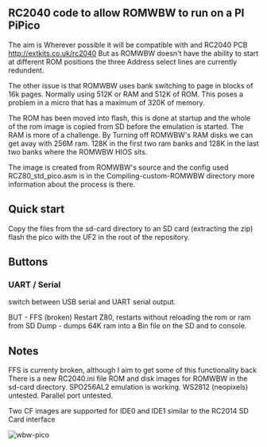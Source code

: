 ## RC2040 code to allow ROMWBW to run on a PI PiPico 
The aim is Wherever possible it will be compatible with and RC2040 PCB http://extkits.co.uk/rc2040
But as ROMWBW doesn't have the ability to start at different ROM positions the three Address select lines are currently redundent.

The other issue is that ROMWBW uses bank switching to page in blocks of 16k pages. Normally using 512K or RAM and 512K of ROM. This poses a problem in a micro that has a maximum of 320K of memory. 

The ROM has been moved into flash, this is done at startup and the whole of the rom image is copied from SD before the emulation is started. 
The RAM is more of a challenge. By Turning off ROMWBW's RAM disks we can get avay with 256M ram. 128K in the first two ram banks and 128K in the last two banks where the ROMWBW HIOS sits.

The image is created from ROMWBW's source and the config used RCZ80_std_pico.asm is in the Compiling-custom-ROMWBW directory
more information about the process is there.

## Quick start
Copy the files from the sd-card directory to an SD card (extracting the zip)
flash the pico with the UF2 in the root of the repository. 


## Buttons

### UART / Serial 
switch between USB serial and UART serial output. 

BUT - FFS (broken)
Restart Z80, restarts without reloading the rom or ram from SD
Dump - dumps 64K ram into a Bin file on the SD and to console.


## Notes
FFS is currenty broken, although I aim to get some of this functionality back
There is a new RC2040.ini file ROM and disk images for ROMWBW in the sd-card directory.
SPO256AL2 emulation is working. 
WS2812 (neopixels) untested.
Parallel port untested.

Two CF images are supported for IDE0 and IDE1 similar to the RC2014 SD Card interface

![wbw-pico](https://github.com/user-attachments/assets/5eeceedb-83c8-48b5-8176-d4643b0cd4eb)
